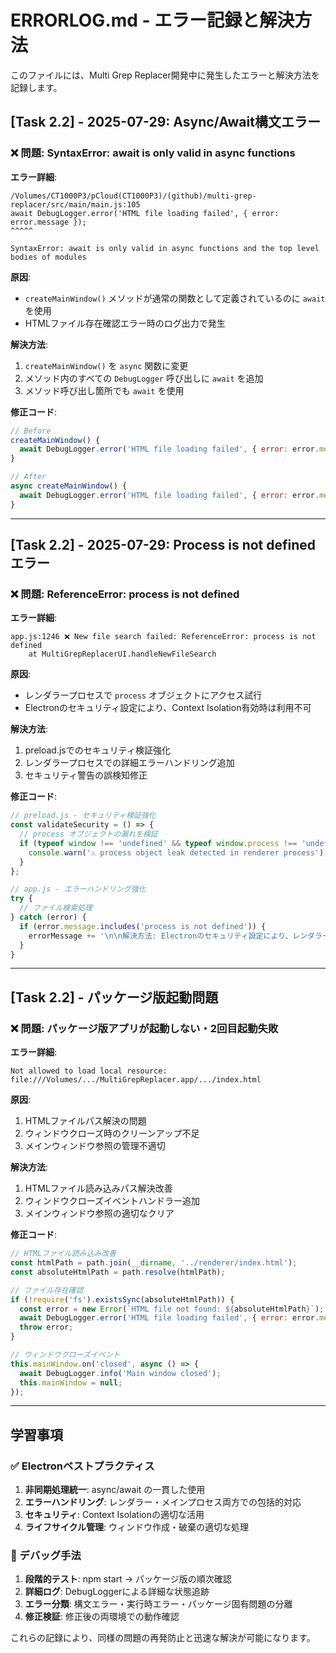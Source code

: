 # ERRORLOG.md - エラー記録と解決方法

このファイルには、Multi Grep Replacer開発中に発生したエラーと解決方法を記録します。

## [Task 2.2] - 2025-07-29: Async/Await構文エラー

### ❌ 問題: SyntaxError: await is only valid in async functions

**エラー詳細**:
```
/Volumes/CT1000P3/pCloud(CT1000P3)/(github)/multi-grep-replacer/src/main/main.js:105
await DebugLogger.error('HTML file loading failed', { error: error.message });
^^^^^

SyntaxError: await is only valid in async functions and the top level bodies of modules
```

**原因**:
- `createMainWindow()` メソッドが通常の関数として定義されているのに `await` を使用
- HTMLファイル存在確認エラー時のログ出力で発生

**解決方法**:
1. `createMainWindow()` を `async` 関数に変更
2. メソッド内のすべての `DebugLogger` 呼び出しに `await` を追加
3. メソッド呼び出し箇所でも `await` を使用

**修正コード**:
```javascript
// Before
createMainWindow() {
  await DebugLogger.error('HTML file loading failed', { error: error.message });
}

// After  
async createMainWindow() {
  await DebugLogger.error('HTML file loading failed', { error: error.message });
}
```

---

## [Task 2.2] - 2025-07-29: Process is not defined エラー

### ❌ 問題: ReferenceError: process is not defined

**エラー詳細**:
```
app.js:1246 ❌ New file search failed: ReferenceError: process is not defined
    at MultiGrepReplacerUI.handleNewFileSearch
```

**原因**:
- レンダラープロセスで `process` オブジェクトにアクセス試行
- Electronのセキュリティ設定により、Context Isolation有効時は利用不可

**解決方法**:
1. preload.jsでのセキュリティ検証強化
2. レンダラープロセスでの詳細エラーハンドリング追加
3. セキュリティ警告の誤検知修正

**修正コード**:
```javascript
// preload.js - セキュリティ検証強化
const validateSecurity = () => {
  // process オブジェクトの漏れを検証
  if (typeof window !== 'undefined' && typeof window.process !== 'undefined') {
    console.warn('⚠️ process object leak detected in renderer process');
  }
};

// app.js - エラーハンドリング強化
try {
  // ファイル検索処理
} catch (error) {
  if (error.message.includes('process is not defined')) {
    errorMessage += '\n\n解決方法: Electronのセキュリティ設定により、レンダラープロセスでは process オブジェクトを使用できません。';
  }
}
```

---

## [Task 2.2] - パッケージ版起動問題

### ❌ 問題: パッケージ版アプリが起動しない・2回目起動失敗

**エラー詳細**:
```
Not allowed to load local resource: file:///Volumes/.../MultiGrepReplacer.app/.../index.html
```

**原因**:
1. HTMLファイルパス解決の問題
2. ウィンドウクローズ時のクリーンアップ不足
3. メインウィンドウ参照の管理不適切

**解決方法**:
1. HTMLファイル読み込みパス解決改善
2. ウィンドウクローズイベントハンドラー追加
3. メインウィンドウ参照の適切なクリア

**修正コード**:
```javascript
// HTMLファイル読み込み改善
const htmlPath = path.join(__dirname, '../renderer/index.html');
const absoluteHtmlPath = path.resolve(htmlPath);

// ファイル存在確認
if (!require('fs').existsSync(absoluteHtmlPath)) {
  const error = new Error(`HTML file not found: ${absoluteHtmlPath}`);
  await DebugLogger.error('HTML file loading failed', { error: error.message });
  throw error;
}

// ウィンドウクローズイベント
this.mainWindow.on('closed', async () => {
  await DebugLogger.info('Main window closed');
  this.mainWindow = null;
});
```

---

## 学習事項

### ✅ Electronベストプラクティス

1. **非同期処理統一**: async/await の一貫した使用
2. **エラーハンドリング**: レンダラー・メインプロセス両方での包括的対応
3. **セキュリティ**: Context Isolationの適切な活用
4. **ライフサイクル管理**: ウィンドウ作成・破棄の適切な処理

### 🔧 デバッグ手法

1. **段階的テスト**: npm start → パッケージ版の順次確認
2. **詳細ログ**: DebugLoggerによる詳細な状態追跡
3. **エラー分類**: 構文エラー・実行時エラー・パッケージ固有問題の分離
4. **修正検証**: 修正後の両環境での動作確認

これらの記録により、同様の問題の再発防止と迅速な解決が可能になります。